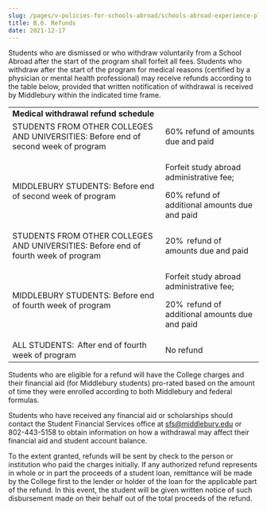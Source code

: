 ```yaml
---
slug: /pages/v-policies-for-schools-abroad/schools-abroad-experience-planning/refunds
title: B.6. Refunds
date: 2021-12-17
---
```

Students who are dismissed or who withdraw voluntarily from a School Abroad after the start of the program shall forfeit all fees. Students who withdraw after the start of the program for medical reasons (certified by a physician or mental health professional) may receive refunds according to the table below, provided that written notification of withdrawal is received by Middlebury within the indicated time frame.

<table><tbody><tr><td colspan="2"><strong>Medical withdrawal refund schedule</strong>&nbsp;</td></tr><tr><td>STUDENTS FROM OTHER COLLEGES AND UNIVERSITIES: Before end of second week of program&nbsp;</td><td>60% refund of amounts due and paid&nbsp;</td></tr><tr><td>MIDDLEBURY STUDENTS: Before end of second week of program&nbsp;</td><td><p>Forfeit study abroad administrative fee;&nbsp;</p><p>60% refund of additional amounts due and paid&nbsp;</p></td></tr><tr><td>STUDENTS FROM OTHER COLLEGES AND UNIVERSITIES: Before end of fourth week of program&nbsp;</td><td>20%  refund of amounts due and paid&nbsp;</td></tr><tr><td>MIDDLEBURY STUDENTS: Before end of fourth week of program&nbsp;</td><td><p>Forfeit study abroad administrative fee;&nbsp;</p><p>20%  refund of additional amounts due and paid&nbsp;</p></td></tr><tr><td>ALL STUDENTS:  After end of fourth week of program&nbsp;</td><td>No refund&nbsp;</td></tr></tbody></table>

Students who are eligible for a refund will have the College charges and their financial aid (for Middlebury students) pro-rated based on the amount of time they were enrolled according to both Middlebury and federal formulas. 

Students who have received any financial aid or scholarships should contact the Student Financial Services office at [sfs@middlebury.edu](mailto:sfs@middlebury.edu) or 802-443-5158 to obtain information on how a withdrawal may affect their financial aid and student account balance. 

To the extent granted, refunds will be sent by check to the person or institution who paid the charges initially. If any authorized refund represents in whole or in part the proceeds of a student loan, remittance will be made by the College first to the lender or holder of the loan for the applicable part of the refund. In this event, the student will be given written notice of such disbursement made on their behalf out of the total proceeds of the refund.